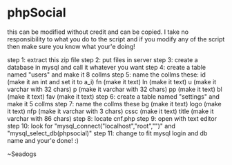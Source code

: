 phpSocial
=========
this can be modified without credit and can be copied. I take no responsibility to what you do to the script and if you modify any of the script then make sure you know what your'e doing!

step 1: extract this zip file
step 2: put files in server
step 3: create a database in mysql and call it whatever you want
step 4: create a table named "users" and make it 8 collms
step 5: name the collms these:
id (make it an int and set it to a_i)
fn (make it text)
ln (make it text)
u (make it varchar with 32 chars)
p (make it varchar with 32 chars)
pp (make it text)
bl (make it text)
fav (make it text)
step 6: create a table named "settings" and make it 5 collms
step 7: name the collms these
bg (make it text)
logo (make it text)
nfp (make it varchar with 3 chars)
cssc (make it text)
title (make it varchar with 86 chars)
step 8: locate cnf.php
step 9: open with text editor
step 10: look for "mysql_connect("localhost","root","")" and "mysql_select_db(phpsocial)"
step 11: change to fit mysql login and db name
and your'e done! :)

~Seadogs